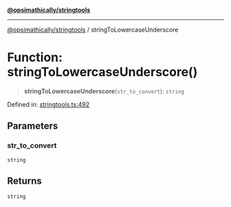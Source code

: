 [**@opsimathically/stringtools**](../README.md)

***

[@opsimathically/stringtools](../README.md) / stringToLowercaseUnderscore

# Function: stringToLowercaseUnderscore()

> **stringToLowercaseUnderscore**(`str_to_convert`): `string`

Defined in: [stringtools.ts:492](https://github.com/opsimathically/stringtools/blob/faa17bac9cdf684aed1d7d7ffad0c9409cb58c8c/src/stringtools.ts#L492)

## Parameters

### str\_to\_convert

`string`

## Returns

`string`
